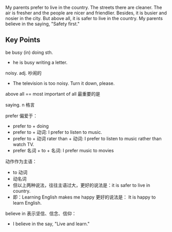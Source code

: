 My parents prefer to live in the country. The streets there are cleaner. The air is fresher and the people are nicer and friendlier.
Besides, it is busier and nosier in the city. But above all, it is safer to live in the country. 
My parents believe in the saying, "Safety first."

## Key Points
be busy (in) doing sth.
- he is busy writing a letter.

noisy. adj. 吵闹的
- The television is too noisy. Turn it down, please.

above all == most important of all 最重要的是

saying. n 格言

prefer 偏爱于：
- prefer to + doing
- prefer to + 动词: I prefer to listen to music.
- prefer to + 动词 rater than + 动词: I prefer to listen to music rather than watch TV.
- prefer 名词 + to + 名词: I prefer music to movies 

动作作为主语：
- to 动词
- 动名词
- 但以上两种说法，往往主语过大，更好的说法是：it is safer to live in country.
- 即：Learning English makes me happy 更好的说法是： It is happy to learn English.


believe in 表示坚信、信念、信仰：
- I believe in the say, "Live and learn."
